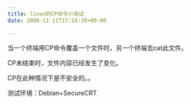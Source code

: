 ```yaml
---
title: linux的CP命令小测试
date: 2008-11-11T17:24:39+00:00

---
```

当一个终端用CP命令覆盖一个文件时，另一个终端去cat此文件。

CP未结束时，文件内容已经发生了变化。

CP在此种情况下是不安全的。。</p> 

测试环境：Debian+SecureCRT
